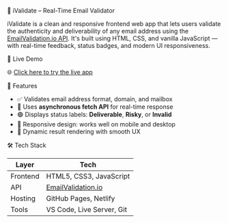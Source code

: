 📧 iValidate – Real-Time Email Validator

iValidate is a clean and responsive frontend web app that lets users validate the authenticity and deliverability of any email address using the [EmailValidation.io API](https://emailvalidation.io/). It's built using HTML, CSS, and vanilla JavaScript — with real-time feedback, status badges, and modern UI responsiveness.


🔗 Live Demo

🌐 [Click here to try the live app](https://iemailvalidator.netlify.app/)


🧠 Features

- ✅ Validates email address format, domain, and mailbox
- 🔁 Uses **asynchronous fetch API** for real-time response
- 🟢 Displays status labels: **Deliverable**, **Risky**, or **Invalid**
- 🧩 Responsive design: works well on mobile and desktop
- 🎯 Dynamic result rendering with smooth UX

 🛠️ Tech Stack

| Layer        | Tech                         |
|--------------|------------------------------|
| Frontend     | HTML5, CSS3, JavaScript       |
| API          | [EmailValidation.io](https://emailvalidation.io/) |
| Hosting      | GitHub Pages, Netlify         |
| Tools        | VS Code, Live Server, Git     |

